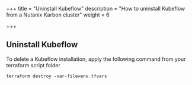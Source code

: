 +++
title = "Uninstall Kubeflow"
description = "How to uninstall Kubeflow from a Nutanix Karbon cluster"
weight = 6

+++

## Uninstall Kubeflow
To delete a Kubeflow installation, apply the following command from your terraform script folder

   ```
   terraform destroy -var-file=env.tfvars
   ```
